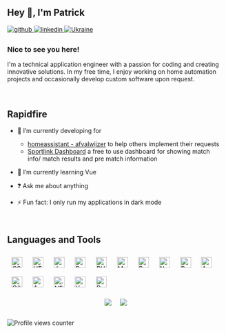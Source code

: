 ## Hey 👋, I'm Patrick  
  

<a href="https://github.com/PatrickSt1991" target="_blank">
<img src=https://img.shields.io/badge/github-%2324292e.svg?&style=for-the-badge&logo=github&logoColor=white alt=github style="margin-bottom: 5px;" />
</a>

<a href="https://linkedin.com/in/patrick-stel" target="_blank">
<img src=https://img.shields.io/badge/linkedin-%231E77B5.svg?&style=for-the-badge&logo=linkedin&logoColor=white alt=linkedin style="margin-bottom: 5px;" />
</a>  

<a href="https://tyrrrz.me/ukraine" target="_blank">
<img src=https://img.shields.io/badge/Support-Ukraine-FFD500?style=for-the-badge&labelColor=005BBB alt=Ukraine style="margin-bottom: 5px;" />
</a>

### Nice to see you here!  
I'm a technical application engineer with a passion for coding and creating innovative solutions. In my free time, I enjoy working on home automation projects and occasionally develop custom software upon request.  
  

<br/>  


## Rapidfire  
- 🔭 I’m currently developing for
  -  [homeassistant - afvalwijzer](https://github.com/xirixiz/homeassistant-afvalwijzer) to help others implement their requests
  - [Sportlink Dashboard](https://github.com/PatrickSt1991/Sportlink.Club.Info.Viewer) a free to use dashboard for showing match info/ match results and pre match information 
  

- 🌱 I’m currently learning Vue  
  

- ❓ Ask me about anything  
  

- ⚡ Fun fact: I only run my applications in dark mode  



<br/>  


## Languages and Tools  
<div align="left">  
<a href="https://www.w3schools.com/css/" target="_blank"><img style="margin: 10px" src="https://profilinator.rishav.dev/skills-assets/css3-original-wordmark.svg" alt="CSS3" height="25" /></a>  
<a href="https://en.wikipedia.org/wiki/HTML5" target="_blank"><img style="margin: 10px" src="https://profilinator.rishav.dev/skills-assets/html5-original-wordmark.svg" alt="HTML5" height="25" /></a>  
<a href="https://www.javascript.com/" target="_blank"><img style="margin: 10px" src="https://profilinator.rishav.dev/skills-assets/javascript-original.svg" alt="JavaScript" height="25" /></a>  
<a href="https://www.docker.com/" target="_blank"><img style="margin: 10px" src="https://profilinator.rishav.dev/skills-assets/docker-original-wordmark.svg" alt="Docker" height="25" /></a>  
<a href="https://www.php.net/" target="_blank"><img style="margin: 10px" src="https://profilinator.rishav.dev/skills-assets/php-original.svg" alt="PHP" height="25" /></a>  
<a href="https://www.mysql.com/" target="_blank"><img style="margin: 10px" src="https://profilinator.rishav.dev/skills-assets/mysql-original-wordmark.svg" alt="MySQL" height="25" /></a>  
<a href="https://www.python.org/" target="_blank"><img style="margin: 10px" src="https://profilinator.rishav.dev/skills-assets/python-original.svg" alt="Python" height="25" /></a>  
<a href="https://www.nginx.com/" target="_blank"><img style="margin: 10px" src="https://profilinator.rishav.dev/skills-assets/nginx-original.svg" alt="Nginx" height="25" /></a>  
<a href="https://www.raspberrypi.org/" target="_blank"><img style="margin: 10px" src="https://profilinator.rishav.dev/skills-assets/raspberrypi.png" alt="Raspberry Pi" height="25" /></a>  
<a href="https://www.arduino.cc/" target="_blank"><img style="margin: 10px" src="https://profilinator.rishav.dev/skills-assets/arduino.png" alt="Arduino" height="25" /></a>  
<a href="https://docs.microsoft.com/en-us/dotnet/csharp/" target="_blank"><img style="margin: 10px" src="https://profilinator.rishav.dev/skills-assets/csharp-original.svg" alt="C#" height="25" /></a>  
<a href="https://azure.microsoft.com/en-in/" target="_blank"><img style="margin: 10px" src="https://profilinator.rishav.dev/skills-assets/microsoft_azure-icon.svg" alt="Azure" height="25" /></a>  
<a href="https://dotnet.microsoft.com/download/dotnet-framework" target="_blank"><img style="margin: 10px" src="https://profilinator.rishav.dev/skills-assets/dot-net-original-wordmark.svg" alt=".NET" height="25" /></a>  
<a href="https://vuejs.org/" target="_blank"><img style="margin: 10px" src="https://profilinator.rishav.dev/skills-assets/vuejs-original-wordmark.svg" alt="Vue.js" height="25" /></a>  
<a href="https://docs.microsoft.com/en-us/powershell/" target="_blank"><img style="margin: 10px" src="https://profilinator.rishav.dev/skills-assets/powershell.png" alt="PowerShell" height="25" /></a>  
</div>  

<br/>  


<div style="display: flex; flex-wrap: wrap; justify-content: center; gap: 20px;">
  <img src="https://github-readme-stats.vercel.app/api?username=PatrickSt1991&show_icons=true&count_private=true&hide_border=true" style="max-width: 45%;" />
  
  <img src="https://github-readme-stats.vercel.app/api/top-langs/?username=PatrickSt1991&hide_border=true&layout=compact" style="max-width: 45%;" />
</div>


<br/>

![Profile views counter](https://komarev.com/ghpvc/?username=PatrickSt1991&&style=flat-square)  
